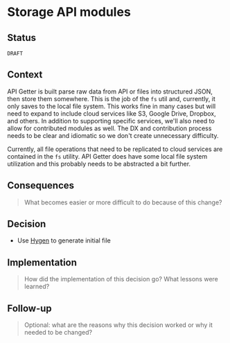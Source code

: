 # Storage API modules

## Status

`DRAFT`

## Context

API Getter is built parse raw data from API or files into structured JSON, then store them somewhere. This is the job of the `fs` util and, currently, it only saves to the local file system. This works fine in many cases but will need to expand to include cloud services like S3, Google Drive, Dropbox, and others. In addition to supporting specific services, we'll also need to allow for contributed modules as well. The DX and contribution process needs to be clear and idiomatic so we don't create unnecessary difficulty.

Currently, all file operations that need to be replicated to cloud services are contained in the `fs` utility. API Getter does have some local file system utilization and this probably needs to be abstracted a bit further.

## Consequences

> What becomes easier or more difficult to do because of this change?

## Decision

- Use [Hygen](https://www.hygen.io) to generate initial file

## Implementation

> How did the implementation of this decision go? What lessons were learned?

## Follow-up

> Optional: what are the reasons why this decision worked or why it needed to be changed?